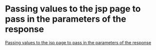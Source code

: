# Passing values to the jsp page to pass in the parameters of the response
[Passing values to the jsp page to pass in the parameters of the response](https://aiwithcloud.com/2022/09/15/passing_values_to_the_jsp_page_to_pass_in_the_parameters_of_the_response/)